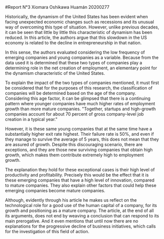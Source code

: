 #Report N°3
Xiomara Oshikawa Huamán
20200277

Historically, the dynamism of the United States has been evident when facing unexpected economic changes such as recessions and its unusual way of overcoming this type of situation. However, unlike previous decades, it can be seen that little by little this characteristic of dynamism has been reduced. In this article, the authors argue that this slowdown in the US economy is related to the decline in entrepreneurship in that nation.

In this sense, the authors evaluated considering the low frequency of emerging companies and young companies as a variable. Because from the data used it is determined that these two types of companies play a determining role in the net creation of employment, an elementary point for the dynamism characteristic of the United States.

To explain the impact of the two types of companies mentioned, it must first be considered that for the purposes of this research, the classification of companies will be determined based on the age of the company. Considering this age factor, it can be glimpsed that there is a continuing pattern where younger companies have much higher rates of employment growth than more mature companies. "Together, startups and high-growth companies account for about 70 percent of gross company-level job creation in a typical year."

However, it is these same young companies that at the same time have a substantially higher exit rate
highest. Their failure rate is 50%, and even if they manage to survive the average of 5 years, this does not mean that they are assured of growth. Despite this discouraging scenario, there are exceptions, and they are those new surviving companies that obtain high growth, which makes them contribute extremely high to employment growth.

The explanation they hold for these exceptional cases is their high level of productivity and profitability. Precisely this would be the effect that it is these emerging companies that have a high level of innovation, compared to mature companies. They also explain other factors that could help these emerging companies become mature companies.

Although, evidently through his article he makes us reflect on the technological role for a good use of the human capital of a company, for its growth and positioning as a mature company. The article, at the end of all its arguments, does not end by weaving a conclusion that can respond to its main prerogative. And it even mentions that until now there are no explanations for the progressive decline of business initiatives, which calls for the investigation of this field of action.


